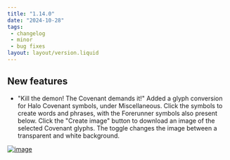 ```yaml
---
title: "1.14.0"
date: "2024-10-28"
tags: 
 - changelog
 - minor
 - bug fixes
layout: layout/version.liquid
---
```

## New features
- "Kill the demon! The Covenant demands it!"
Added a glyph conversion for Halo Covenant symbols, under Miscellaneous. Click the symbols to create words and phrases, with the Forerunner symbols also present below. Click the "Create image" button to download an image of the selected Covenant glyphs. The toggle changes the image between a transparent and white background.

[![image](https://github.com/user-attachments/assets/0e836557-7caf-46e6-887d-df30a70a7846)](https://github.com/user-attachments/assets/0e836557-7caf-46e6-887d-df30a70a7846)